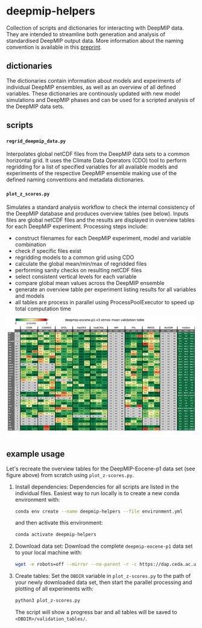 # deepmip-helpers
Collection of scripts and dictionaries for interacting with DeepMIP data. They are intended to streamline both generation and analysis of standardised DeepMIP output data. More information about the naming convention
is available in this [preprint](https://sebsteinig.github.io/assets/pdf/DeepMIP-Eocene_model_database_descriptor.pdf).


## dictionaries
The dictionaries contain information about models and experiments of individual DeepMIP ensembles, as well as an overview of all defined variables. These dictionaries are continously updated with new model simulations and DeepMIP phases and can be used for a scripted analysis of the DeepMIP data sets.

## scripts
#### `regrid_deepmip_data.py`
Interpolates global netCDF files from the DeepMIP data sets to a common horizontal grid. It uses the Climate Data Operators (CDO) tool to perform regridding for a list of specified variables for all available models and experiments of the respective DeepMIP ensemble making use of the defined naming conventions and metadata dictionaries.

#### `plot_z_scores.py`
Simulates a standard analysis workflow to check the internal consistency of the DeepMIP database and produces overview tables (see below). Inputs files are global netCDF files and the results are displayed in overview tables for each DeepMIP experiment.
Processing steps include:
- construct filenames for each DeepMIP experiment, model and variable combination
- check if specific files exist
- regridding models to a common grid using CDO
- calculate the global mean/min/max of regridded files
- performing sanity checks on resulting netCDF files
- select consistent vertical levels for each variable
- compare global mean values across the DeepMIP ensemble
- generate an overview table per experiment listing results for all variables and models
- all tables are process in parallel using ProcessPoolExecutor to speed up total computation time

![Alt Text](deepmip-eocene-p1-x3_atmos_mean_validation_table-1.png)

## example usage
Let's recreate the overview tables for the DeepMIP-Eocene-p1 data set (see figure above) from scratch using `plot_z-scores.py`.

1. Install dependencies: Dependencies for all scripts are listed in the individual files. Easiest way to run locally is to create a new conda environment with:
    ``` bash
    conda env create --name deepmip-helpers --file environment.yml
    ```
    and then activate this environment:
    ``` bash
    conda activate deepmip-helpers
    ```
2. Download data set: Download the complete `deepmip-eocene-p1` data set to your local machine with:
    ``` bash
    wget -e robots=off --mirror --no-parent -r -c https://dap.ceda.ac.uk/badc/cmip6/data/CMIP6Plus/DeepMIP/deepmip-eocene-p1/
    ```
3. Create tables: Set the `DBDIR` variable in `plot_z-scores.py` to the path of your newly downloaded data set, then start the parallel processing and plotting of all experiments with:  
    ``` bash
    python3 plot_z-scores.py
    ```
    The script will show a progress bar and all tables will be saved to `<DBDIR>/validation_tables/`.

